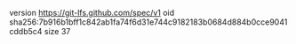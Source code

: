 version https://git-lfs.github.com/spec/v1
oid sha256:7b916b1bff1c842ab1fa74f6d31e744c9182183b0684d884b0cce9041cddb5c4
size 37

